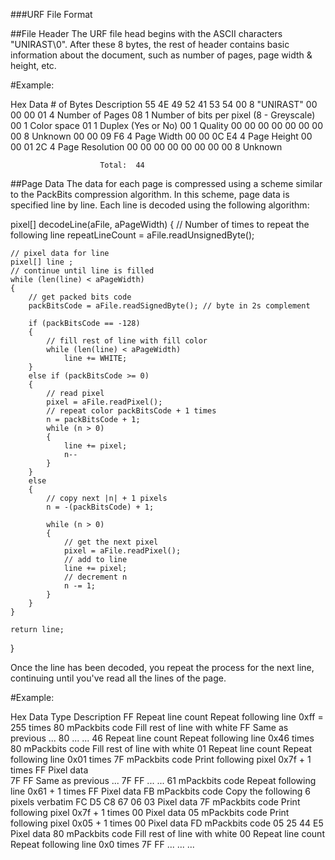 ###URF File Format

##File Header
The URF file head begins with the ASCII characters "UNIRAST\0". After these 8 bytes, the rest of header contains basic information about the document, such as number of pages, page width & height, etc.

#Example:

Hex Data						# of Bytes		Description
55 4E 49 52 41 53 54 00			8				"UNIRAST"
00 00 00 01 					4				Number of Pages
08 								1				Number of bits per pixel (8 - Greyscale)
00 								1				Color space
01 								1				Duplex (Yes or No)
00 								1				Quality
00 00 00 00 00 00 00 00 		8				Unknown
00 00 09 F6 					4				Page Width
00 00 0C E4 					4				Page Height
00 00 01 2C 					4				Page Resolution
00 00 00 00 00 00 00 00			8				Unknown

						Total:	44
						
##Page Data
The data for each page is compressed using a scheme similar to the PackBits compression algorithm. In this scheme, page data is specified line by line. Each line is decoded using the following algorithm:

pixel[] decodeLine(aFile, aPageWidth)
{
	// Number of times to repeat the following line
	repeatLineCount = aFile.readUnsignedByte();

	// pixel data for line
	pixel[] line ;
	// continue until line is filled
	while (len(line) < aPageWidth)
	{
		// get packed bits code
		packBitsCode = aFile.readSignedByte(); // byte in 2s complement

		if (packBitsCode == -128)
		{
			// fill rest of line with fill color
			while (len(line) < aPageWidth)
				line += WHITE;
		}
		else if (packBitsCode >= 0)
		{
			// read pixel
			pixel = aFile.readPixel();
			// repeat color packBitsCode + 1 times
			n = packBitsCode + 1;
			while (n > 0)
			{
				line += pixel;
				n--
			}
		}
		else
		{
			// copy next |n| + 1 pixels
			n = -(packBitsCode) + 1;

			while (n > 0)
			{
				// get the next pixel
				pixel = aFile.readPixel();
				// add to line
				line += pixel;
				// decrement n
				n -= 1;
			}
		}
	}
	
	return line;
}
	
Once the line has been decoded, you repeat the process for the next line, continuing until you've read all the lines of the page.

#Example:

Hex Data			Type						Description
FF 					Repeat line	count			Repeat following line 0xff = 255 times
80 					mPackbits code				Fill rest of line with white
FF 					Same as previous			...
80 					...							...
46 					Repeat line count			Repeat following line 0x46 times
80 					mPackbits code				Fill rest of line with white
01					Repeat line count			Repeat following line 0x01 times 
7F					mPackbits code				Print following pixel 0x7f + 1 times 
FF					Pixel data					
7F FF				Same as previous			...
7F FF 				...							...
61					mPackbits code				Repeat following line 0x61 + 1 times
FF				 	Pixel data
FB					mPackbits code				Copy the following 6 pixels verbatim
FC D5 C8 67 06 03 	Pixel data
7F 					mPackbits code				Print following pixel 0x7f + 1 times
00 					Pixel data
05 					mPackbits code				Print following pixel 0x05 + 1 times
00 					Pixel data
FD 					mPackbits code
05 25 44 E5 		Pixel data
80 					mPackbits code				Fill rest of line with white
00 					Repeat line	count			Repeat following line 0x0 times
7F FF 				...							...
...
